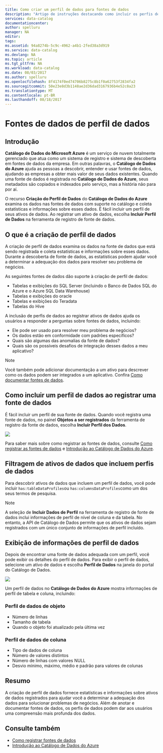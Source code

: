 ```yaml
---
title: Como criar um perfil de dados para fontes de dados
description: "Artigo de instruções destacando como incluir os perfis de dados nos níveis da tabela e da coluna ao registrar as fontes de dados no Catálogo de Dados do Azure e como usar os perfis de dados para entender as fontes de dados."
services: data-catalog
documentationcenter: 
author: spelluru
manager: NA
editor: 
tags: 
ms.assetid: 94a8274b-5c9c-4962-a4b1-2fed38a3d919
ms.service: data-catalog
ms.devlang: NA
ms.topic: article
ms.tgt_pltfrm: NA
ms.workload: data-catalog
ms.date: 08/03/2017
ms.author: spelluru
ms.openlocfilehash: 8f4174f0ed74706b8275c8b1f0a62753f2834fa2
ms.sourcegitcommit: 50e23e8d3b1148ae2d36dad3167936b4e52c8a23
ms.translationtype: MT
ms.contentlocale: pt-BR
ms.lasthandoff: 08/18/2017
---
```

# <a name="data-profile-data-sources"></a>Fontes de dados de perfil de dados
## <a name="introduction"></a>Introdução
**Catálogo de Dados do Microsoft Azure** é um serviço de nuvem totalmente gerenciado que atua como um sistema de registro e sistema de descoberta em fontes de dados da empresa. Em outras palavras, o **Catálogo de Dados do Azure** ajuda as pessoas a descobrir, entender e usar fontes de dados, ajudando as empresas a obter mais valor de seus dados existentes. Quando uma fonte de dados é registrada no **Catálogo de Dados do Azure**, seus metadados são copiados e indexados pelo serviço, mas a história não para por aí.

O recurso **Criação do Perfil de Dados** do **Catálogo de Dados do Azure** examina os dados nas fontes de dados com suporte no catálogo e coleta estatísticas e informações sobre esses dados. É fácil incluir um perfil de seus ativos de dados. Ao registrar um ativo de dados, escolha **Incluir Perfil de Dados** na ferramenta de registro de fonte de dados.

## <a name="what-is-data-profiling"></a>O que é a criação de perfil de dados
A criação de perfil de dados examina os dados na fonte de dados que está sendo registrada e coleta estatísticas e informações sobre esses dados. Durante a descoberta de fonte de dados, as estatísticas podem ajudar você a determinar a adequação dos dados para resolver seu problema de negócios.

<!-- In [How to discover data sources](data-catalog-how-to-discover.md), you learn about **Azure Data Catalog's** extensive search capabilities including searching for data assets that have a profile. See [How to include a data profile when registering a data source](#howto). -->

As seguintes fontes de dados dão suporte à criação de perfil de dados:

* Tabelas e exibições do SQL Server (incluindo o Banco de Dados SQL do Azure e o Azure SQL Data Warehouse)
* Tabelas e exibições do oracle
* Tabelas e exibições do Teradata
* Tabelas do Hive

A inclusão de perfis de dados ao registrar ativos de dados ajuda os usuários a responder a perguntas sobre fontes de dados, incluindo:

* Ele pode ser usado para resolver meu problema de negócios?
* Os dados estão em conformidade com padrões específicos?
* Quais são algumas das anomalias da fonte de dados?
* Quais são os possíveis desafios de integração desses dados a meu aplicativo?

> [!NOTE]
> Você também pode adicionar documentação a um ativo para descrever como os dados podem ser integrados a um aplicativo. Confira [Como documentar fontes de dados](data-catalog-how-to-documentation.md).
>
>

<a name="howto"/>

## <a name="how-to-include-a-data-profile-when-registering-a-data-source"></a>Como incluir um perfil de dados ao registrar uma fonte de dados
É fácil incluir um perfil de sua fonte de dados. Quando você registra uma fonte de dados, no painel **Objetos a ser registrados** da ferramenta de registro da fonte de dados, escolha **Incluir Perfil dos Dados**.

![](media/data-catalog-data-profile/data-catalog-register-profile.png)

Para saber mais sobre como registrar as fontes de dados, consulte [Como registrar as fontes de dados](data-catalog-how-to-register.md) e [Introdução ao Catálogo de Dados do Azure](data-catalog-get-started.md).

## <a name="filtering-on-data-assets-that-include-data-profiles"></a>Filtragem de ativos de dados que incluem perfis de dados
Para descobrir ativos de dados que incluem um perfil de dados, você pode incluir `has:tableDataProfiles`ou `has:columnsDataProfiles`como um dos seus termos de pesquisa.

> [!NOTE]
> A seleção de **Incluir Dados de Perfil** na ferramenta de registro de fonte de dados inclui informações de perfil de nível de coluna e da tabela. No entanto, a API de Catálogo de Dados permite que os ativos de dados sejam registrados com um único conjunto de informações de perfil incluído.
>
>

## <a name="viewing-data-profile-information"></a>Exibição de informações de perfil de dados
Depois de encontrar uma fonte de dados adequada com um perfil, você pode exibir os detalhes do perfil de dados. Para exibir o perfil de dados, selecione um ativo de dados e escolha **Perfil de Dados** na janela do portal do Catálogo de Dados.

![](media/data-catalog-data-profile/data-catalog-view.png)

Um perfil de dados no **Catálogo de Dados do Azure** mostra informações de perfil de tabela e coluna, incluindo:

### <a name="object-data-profile"></a>Perfil de dados de objeto
* Número de linhas
* Tamanho de tabela
* Quando o objeto foi atualizado pela última vez

### <a name="column-data-profile"></a>Perfil de dados de coluna
* Tipo de dados de coluna
* Número de valores distintos
* Número de linhas com valores NULL
* Desvio mínimo, máximo, médio e padrão para valores de colunas

## <a name="summary"></a>Resumo
A criação de perfil de dados fornece estatísticas e informações sobre ativos de dados registrados para ajudar você a determinar a adequação dos dados para solucionar problemas de negócios. Além de anotar e documentar fontes de dados, os perfis de dados podem dar aos usuários uma compreensão mais profunda dos dados.

## <a name="see-also"></a>Consulte também
* [Como registrar fontes de dados](data-catalog-how-to-register.md)
* [Introdução ao Catálogo de Dados do Azure](data-catalog-get-started.md)
